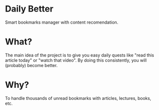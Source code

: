 # Daily Better

Smart bookmarks manager with content recomendation.

# What?

The main idea of the project is to give you easy daily quests like "read this article today" or "watch that video". By doing this consistently, you will (probably) become better.

# Why?

To handle thousands of unread bookmarks with articles, lectures, books, etc.
